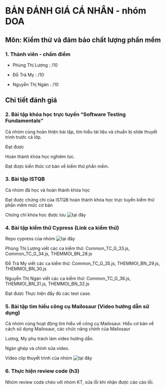 # BẢN ĐÁNH GIÁ CÁ NHÂN - nhóm DOA

## Môn: Kiểm thử và đảm bảo chất lượng phần mềm

### 1. Thành viên - chấm điểm

- Phùng Thị Lương : /10

- Đỗ Trà My : /10

- Nguyễn Thị Ngàn : /10

## Chi tiết đánh giá

### 2. Bài tập khóa học trực tuyến “Software Testing Fundamentals”
Cả nhóm cùng hoàn thiện bài tập, tìm hiểu tài liệu và chuẩn bị slide thuyết trình trước cả lớp.

Đạt được

Hoàn thành khóa học nghiêm túc.

Đạt được kiến thức cơ bản về kiểm thử phần mềm.

### 3. Bài tập ISTQB
Cả nhóm đã học và hoàn thành khóa học

Đạt được chứng chỉ của ISTQB hoàn thành khóa học trực tuyến kiểm thử phần mềm mức cơ bản

Chứng chỉ khóa học được lưu ![tại đây](https://github.com/truonganhhoang/int3117-2017/tree/master/istqb)

### 4. Bài tập kiểm thử Cypress (Link ca kiểm thử)
Repo cypress của nhóm ![tại đây](https://github.com/truonganhhoang/int3117-2017/tree/master/Group/DOA)

Phùng Thị Lương viết các ca kiểm thử: Common_TC_G_33.js, Common_TC_G_34.js, THEMMOI_BN_28.js

Đỗ Trà My viết các ca kiểm thử: Common_TC_G_35.js, THEMMOI_BN_29.js, THEMMOI_BN_30.js

Nguyễn Thị Ngàn viết các ca kiểm thử: Common_TC_G_36.js, THEMMOI_BN_31.js, THEMMOI_BN_32.js

Đạt được Thực hiện đầy đủ các test case.

### 5. Bài tập tìm hiểu công cụ Mailosaur (Video hướng dẫn sử dụng)
Cả nhóm cùng hoạt động tìm hiểu về công cụ Mailosaur. Hiểu cơ bản về cách sử dụng Mailosaur, các chức năng chính của Mailosaur

Lương, My phụ trách làm video hướng dẫn.

Ngàn ghép và chỉnh sửa video.

Video clip thuyết trình của nhóm ![tại đây](https://www.youtube.com/watch?v=syIVQ3yc5qg&feature=youtu.be)

### 6. Thực hiện review code (h3)
Nhóm review code chéo với nhóm KT, sửa lỗi khi nhận được cáo cáo lỗi.

